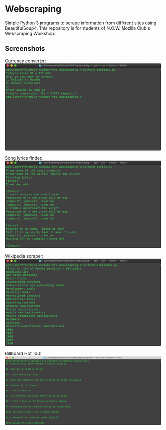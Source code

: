 # Webscraping

Simple Python 3 programs to scrape information from different sites using BeautifulSoup4. This repository is for students of N.O.W. Mozilla Club's Webscraping Workshop.

## Screenshots

Currency converter:
![Currency converter](screenshots/currency.png)

Song lyrics finder:
![Song lyrics finder](screenshots/lyrics.png)

Wikipedia scraper:
![Wikipedia scraper](screenshots/wikipedia.png)

Billboard Hot 100:
![Billboard Hot 100](screenshots/billboard.png)